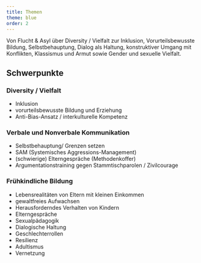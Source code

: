 ```yaml
---
title: Themen
theme: blue
order: 2
---
```

Von Flucht & Asyl über Diversity / Vielfalt zur Inklusion, Vorurteilsbewusste
Bildung, Selbstbehauptung, Dialog als Haltung, konstruktiver Umgang mit
Konflikten, Klassismus und Armut sowie Gender und sexuelle Vielfalt.

<!-- excerpt-end -->

## Schwerpunkte

### Diversity / Vielfalt

- Inklusion
- vorurteilsbewusste Bildung und Erziehung
- Anti-Bias-Ansatz / interkulturelle Kompetenz

### Verbale und Nonverbale Kommunikation

- Selbstbehauptung/ Grenzen setzen
- SAM (Systemisches Aggressions-Management)
- (schwierige) Elterngespräche (Methodenkoffer)
- Argumentationstraining gegen Stammtischparolen / Zivilcourage

### Frühkindliche Bildung

- Lebensrealitäten von Eltern mit kleinen Einkommen
- gewaltfreies Aufwachsen
- Herausforderndes Verhalten von Kindern
- Elterngespräche
- Sexualpädagogik
- Dialogische Haltung
- Geschlechterrollen
- Resilienz
- Adultismus
- Vernetzung
